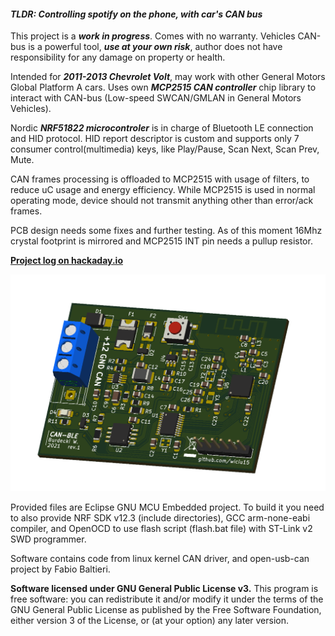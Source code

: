 
#### *TLDR: Controlling spotify on the phone, with car's CAN bus*

This project is a ***work in progress***. Comes with no warranty. Vehicles CAN-bus is a powerful tool, ***use at your own risk***, author does not have responsibility for any damage on property or health.

Intended for ***2011-2013 Chevrolet Volt***, may work with other General Motors Global Platform A cars.
Uses own ***MCP2515 CAN controller*** chip library to interact with CAN-bus (Low-speed SWCAN/GMLAN in General Motors Vehicles).

Nordic ***NRF51822 microcontroler*** is in charge of Bluetooth LE connection and HID protocol.
HID report descriptor is custom and supports only 7 consumer control(multimedia) keys, like Play/Pause, Scan Next, Scan Prev, Mute.

CAN frames processing is offloaded to MCP2515 with usage of filters, to reduce uC usage and energy efficiency.
While MCP2515 is used in normal operating mode, device should not transmit anything other than error/ack frames.

PCB design needs some fixes and further testing. As of this moment 16Mhz crystal footprint is mirrored and MCP2515 INT pin needs a pullup resistor.

**[Project log on hackaday.io](https://hackaday.io/project/176834-chevy-volt-sw-can-ble-multimedia-control)**

![PCB render](HARDWARE/CANbus-BLEHID/CANbus-BLEHID.png)

Provided files are Eclipse GNU MCU Embedded project. To build it you need to also provide NRF SDK v12.3 (include directories), GCC arm-none-eabi compiler, and OpenOCD to use flash script (flash.bat file) with ST-Link v2 SWD programmer.

Software contains code from linux kernel CAN driver, and open-usb-can project by Fabio Baltieri.

**Software licensed under GNU General Public License v3.**
This program is free software: you can redistribute it and/or modify
it under the terms of the GNU General Public License as published by
the Free Software Foundation, either version 3 of the License, or
(at your option) any later version.
